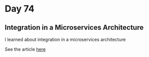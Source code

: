 # Day 74

## Integration in a Microservices Architecture

I learned about integration in a microservices architecture

See the article [here](https://rufilboy.hashnode.dev/day-74-integration-in-a-microservices-architecture)
